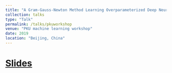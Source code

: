 ```yaml
---
title: "A Gram-Gauss-Newton Method Learning Overparameterized Deep Neural Networks for Regression Problems"
collection: talks
type: "Talk"
permalink: /talks/pkuworkshop
venue: "PKU machine learning workshop"
date: 2019
location: "Beijing, China"
---
```


# [Slides](http://tianle.mit.edu/sites/default/files/documents/Tianle_GGN_PKU.pdf)
